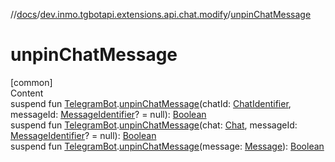 //[docs](../../index.md)/[dev.inmo.tgbotapi.extensions.api.chat.modify](index.md)/[unpinChatMessage](unpin-chat-message.md)



# unpinChatMessage  
[common]  
Content  
suspend fun [TelegramBot](../dev.inmo.tgbotapi.bot/index.md#%5Bdev.inmo.tgbotapi.bot%2FTelegramBot%2F%2F%2FPointingToDeclaration%2F%5D%2FClasslikes%2F625018081).[unpinChatMessage](unpin-chat-message.md)(chatId: [ChatIdentifier](../dev.inmo.tgbotapi.types/-chat-identifier/index.md), messageId: [MessageIdentifier](../dev.inmo.tgbotapi.types/index.md#%5Bdev.inmo.tgbotapi.types%2FMessageIdentifier%2F%2F%2FPointingToDeclaration%2F%5D%2FClasslikes%2F625018081)? = null): [Boolean](https://kotlinlang.org/api/latest/jvm/stdlib/kotlin/-boolean/index.html)  
suspend fun [TelegramBot](../dev.inmo.tgbotapi.bot/index.md#%5Bdev.inmo.tgbotapi.bot%2FTelegramBot%2F%2F%2FPointingToDeclaration%2F%5D%2FClasslikes%2F625018081).[unpinChatMessage](unpin-chat-message.md)(chat: [Chat](../dev.inmo.tgbotapi.types.chat.abstracts/-chat/index.md), messageId: [MessageIdentifier](../dev.inmo.tgbotapi.types/index.md#%5Bdev.inmo.tgbotapi.types%2FMessageIdentifier%2F%2F%2FPointingToDeclaration%2F%5D%2FClasslikes%2F625018081)? = null): [Boolean](https://kotlinlang.org/api/latest/jvm/stdlib/kotlin/-boolean/index.html)  
suspend fun [TelegramBot](../dev.inmo.tgbotapi.bot/index.md#%5Bdev.inmo.tgbotapi.bot%2FTelegramBot%2F%2F%2FPointingToDeclaration%2F%5D%2FClasslikes%2F625018081).[unpinChatMessage](unpin-chat-message.md)(message: [Message](../dev.inmo.tgbotapi.types.message.abstracts/-message/index.md)): [Boolean](https://kotlinlang.org/api/latest/jvm/stdlib/kotlin/-boolean/index.html)  



